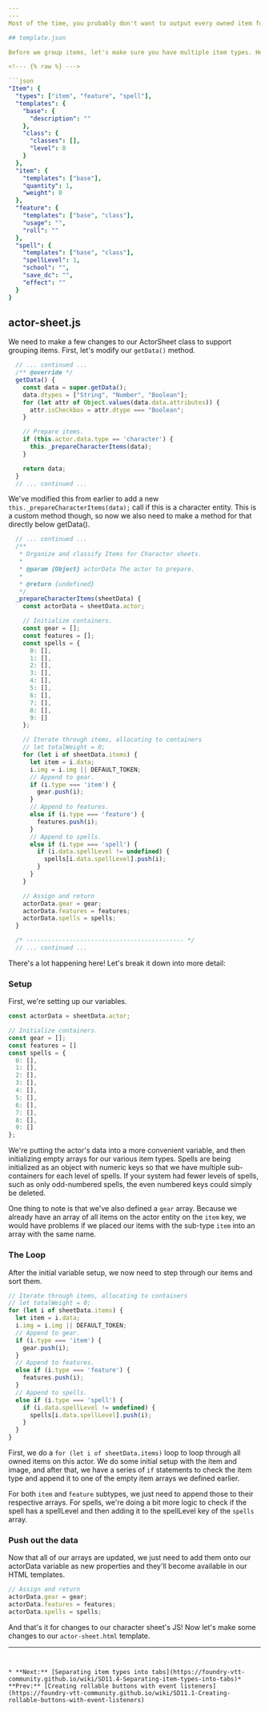 ```yaml
---
---
Most of the time, you probably don't want to output every owned item for an actor directly on the actor's character sheet. If you have multiple item types (like items, features, and spells), those should be sorted into groups and displayed under their own headlines or tabs. In order to do that, we'll need to make some adjustments in our ActorSheet class to group the items.

## template.json

Before we group items, let's make sure you have multiple item types. Here's a quick example of the Item definition for the Boilerplate System, and we've also adjusted it so that spells now have a <!-- {% raw %} -->`spellLevel`<!-- {% endraw %} --> attribute as well, which we'll use for grouping them by level later.

<!--- {% raw %} --->

```json
"Item": {
  "types": ["item", "feature", "spell"],
  "templates": {
    "base": {
      "description": ""
    },
    "class": {
      "classes": [],
      "level": 0
    }
  },
  "item": {
    "templates": ["base"],
    "quantity": 1,
    "weight": 0
  },
  "feature": {
    "templates": ["base", "class"],
    "usage": "",
    "roll": ""
  },
  "spell": {
    "templates": ["base", "class"],
    "spellLevel": 1,
	"school": "",
	"save_dc": "",
	"effect": ""
  }
}
```

<!--- {% endraw %} --->

## actor-sheet.js

We need to make a few changes to our ActorSheet class to support grouping items. First, let's modify our <!-- {% raw %} -->`getData()`<!-- {% endraw %} --> method.

<!--- {% raw %} --->

```js
  // ... continued ...
  /** @override */
  getData() {
    const data = super.getData();
    data.dtypes = ["String", "Number", "Boolean"];
    for (let attr of Object.values(data.data.attributes)) {
      attr.isCheckbox = attr.dtype === "Boolean";
    }

    // Prepare items.
    if (this.actor.data.type == 'character') {
      this._prepareCharacterItems(data);
    }

    return data;
  }
  // ... continued ...
```

<!--- {% endraw %} --->

We've modified this from earlier to add a new <!-- {% raw %} -->`this._prepareCharacterItems(data);`<!-- {% endraw %} --> call if this is a character entity. This is a custom method though, so now we also need to make a method for that directly below getData().

<!--- {% raw %} --->

```js
  // ... continued ...
  /**
   * Organize and classify Items for Character sheets.
   *
   * @param {Object} actorData The actor to prepare.
   *
   * @return {undefined}
   */
  _prepareCharacterItems(sheetData) {
    const actorData = sheetData.actor;

    // Initialize containers.
    const gear = [];
    const features = [];
    const spells = {
      0: [],
      1: [],
      2: [],
      3: [],
      4: [],
      5: [],
      6: [],
      7: [],
      8: [],
      9: []
    };

    // Iterate through items, allocating to containers
    // let totalWeight = 0;
    for (let i of sheetData.items) {
      let item = i.data;
      i.img = i.img || DEFAULT_TOKEN;
      // Append to gear.
      if (i.type === 'item') {
        gear.push(i);
      }
      // Append to features.
      else if (i.type === 'feature') {
        features.push(i);
      }
      // Append to spells.
      else if (i.type === 'spell') {
        if (i.data.spellLevel != undefined) {
          spells[i.data.spellLevel].push(i);
        }
      }
    }

    // Assign and return
    actorData.gear = gear;
    actorData.features = features;
    actorData.spells = spells;
  }

  /* -------------------------------------------- */
  // ... continued ...
```

<!--- {% endraw %} --->

There's a lot happening here! Let's break it down into more detail:

### Setup

First, we're setting up our variables.

<!--- {% raw %} --->

```js
const actorData = sheetData.actor;

// Initialize containers.
const gear = [];
const features = []
const spells = {
  0: [],
  1: [],
  2: [],
  3: [],
  4: [],
  5: [],
  6: [],
  7: [],
  8: [],
  9: []
};
```

<!--- {% endraw %} --->
We're putting the actor's data into a more convenient variable, and then initializing empty arrays for our various item types. Spells are being initialized as an object with numeric keys so that we have multiple sub-containers for each level of spells. If your system had fewer levels of spells, such as only odd-numbered spells, the even numbered keys could simply be deleted.

One thing to note is that we've also defined a <!-- {% raw %} -->`gear`<!-- {% endraw %} --> array. Because we already have an array of all items on the actor entity on the <!-- {% raw %} -->`item`<!-- {% endraw %} --> key, we would have problems if we placed our items with the sub-type <!-- {% raw %} -->`item`<!-- {% endraw %} --> into an array with the same name.

### The Loop

After the initial variable setup, we now need to step through our items and sort them.

<!--- {% raw %} --->

```js
// Iterate through items, allocating to containers
// let totalWeight = 0;
for (let i of sheetData.items) {
  let item = i.data;
  i.img = i.img || DEFAULT_TOKEN;
  // Append to gear.
  if (i.type === 'item') {
    gear.push(i);
  }
  // Append to features.
  else if (i.type === 'feature') {
    features.push(i);
  }
  // Append to spells.
  else if (i.type === 'spell') {
    if (i.data.spellLevel != undefined) {
      spells[i.data.spellLevel].push(i);
    }
  }
}
```

<!--- {% endraw %} --->

First, we do a <!-- {% raw %} -->`for (let i of sheetData.items)`<!-- {% endraw %} --> loop to loop through all owned items on this actor. We do some initial setup with the item and image, and after that, we have a series of <!-- {% raw %} -->`if`<!-- {% endraw %} --> statements to check the item type and append it to one of the empty item arrays we defined earlier.

For both <!-- {% raw %} -->`item`<!-- {% endraw %} --> and <!-- {% raw %} -->`feature`<!-- {% endraw %} --> subtypes, we just need to append those to their respective arrays. For spells, we're doing a
bit more logic to check if the spell has a spellLevel and then adding it to the spellLevel key of the <!-- {% raw %} -->`spells`<!-- {% endraw %} --> array.

### Push out the data

Now that all of our arrays are updated, we just need to add them onto our actorData variable as new properties and they'll become available in our HTML templates.

<!--- {% raw %} --->

```js
// Assign and return
actorData.gear = gear;
actorData.features = features;
actorData.spells = spells;
```

<!--- {% endraw %} --->

And that's it for changes to our character sheet's JS! Now let's make some changes to our <!-- {% raw %} -->`actor-sheet.html`<!-- {% endraw %} --> template.

---
```


* **Next:** [Separating item types into tabs](https://foundry-vtt-community.github.io/wiki/SD11.4-Separating-item-types-into-tabs)* **Prev:** [Creating rollable buttons with event listeners](https://foundry-vtt-community.github.io/wiki/SD11.1-Creating-rollable-buttons-with-event-listeners)

